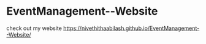 # EventManagement--Website


check out my website  https://nivethithaabilash.github.io/EventManagement--Website/
